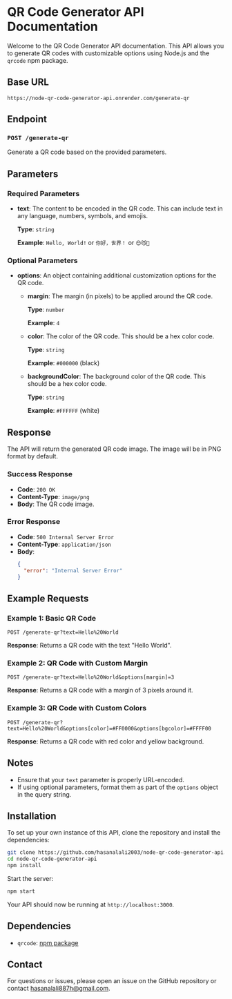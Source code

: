 # QR Code Generator API Documentation

Welcome to the QR Code Generator API documentation. This API allows you to generate QR codes with customizable options using Node.js and the `qrcode` npm package.

## Base URL

```
https://node-qr-code-generator-api.onrender.com/generate-qr
```

## Endpoint

### `POST /generate-qr`

Generate a QR code based on the provided parameters.

## Parameters

### Required Parameters

- **text**: The content to be encoded in the QR code. This can include text in any language, numbers, symbols, and emojis.

  **Type**: `string`

  **Example**: `Hello, World!` or `你好，世界！` or `😍😼🚀`

### Optional Parameters

- **options**: An object containing additional customization options for the QR code.

  - **margin**: The margin (in pixels) to be applied around the QR code.
    
    **Type**: `number`
    
    **Example**: `4`
    
  - **color**: The color of the QR code. This should be a hex color code.
    
    **Type**: `string`
    
    **Example**: `#000000` (black)
    
  - **backgroundColor**: The background color of the QR code. This should be a hex color code.
    
    **Type**: `string`
    
    **Example**: `#FFFFFF` (white)

## Response

The API will return the generated QR code image. The image will be in PNG format by default.

### Success Response

- **Code**: `200 OK`
- **Content-Type**: `image/png`
- **Body**: The QR code image.

### Error Response

- **Code**: `500 Internal Server Error`
- **Content-Type**: `application/json`
- **Body**: 
  ```json
  {
    "error": "Internal Server Error"
  }
  ```

## Example Requests

### Example 1: Basic QR Code

```
POST /generate-qr?text=Hello%20World
```

**Response**: Returns a QR code with the text "Hello World".

### Example 2: QR Code with Custom Margin

```
POST /generate-qr?text=Hello%20World&options[margin]=3
```

**Response**: Returns a QR code with a margin of 3 pixels around it.

### Example 3: QR Code with Custom Colors

```
POST /generate-qr?text=Hello%20World&options[color]=#FF0000&options[bgcolor]=#FFFF00
```

**Response**: Returns a QR code with red color and yellow background.

## Notes

- Ensure that your `text` parameter is properly URL-encoded.
- If using optional parameters, format them as part of the `options` object in the query string.

## Installation

To set up your own instance of this API, clone the repository and install the dependencies:

```bash
git clone https://github.com/hasanalali2003/node-qr-code-generator-api.git
cd node-qr-code-generator-api
npm install
```

Start the server:

```bash
npm start
```

Your API should now be running at `http://localhost:3000`.

## Dependencies

- `qrcode`: [npm package](https://www.npmjs.com/package/qrcode)

## Contact

For questions or issues, please open an issue on the GitHub repository or contact [hasanalali887h@gmail.com](mailto:hasanalali887h@gmail.com).

